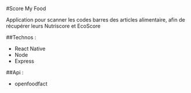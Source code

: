 #Score My Food

Application pour scanner les codes barres des articles alimentaire, afin de récupérer leurs Nutriscore et EcoScore

##Technos : 
- React Native
- Node
- Express

##Api : 
- openfoodfact
